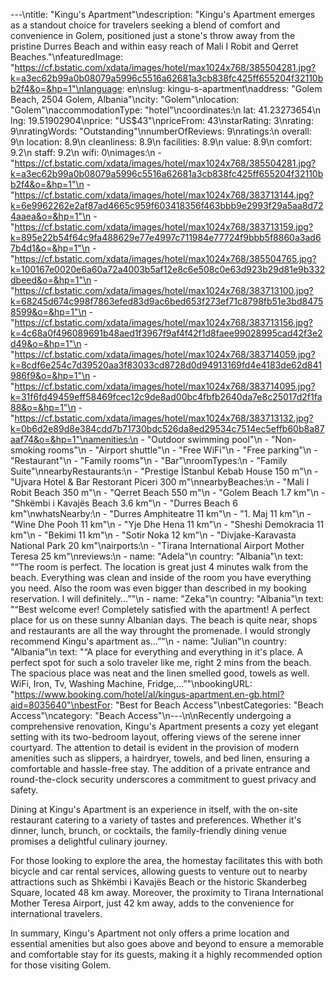 ---\ntitle: "Kingu's Apartment"\ndescription: "Kingu's Apartment emerges as a standout choice for travelers seeking a blend of comfort and convenience in Golem, positioned just a stone's throw away from the pristine Durres Beach and within easy reach of Mali I Robit and Qerret Beaches."\nfeaturedImage: "https://cf.bstatic.com/xdata/images/hotel/max1024x768/385504281.jpg?k=a3ec62b99a0b08079a5996c5516a62681a3cb838fc425ff655204f32110bb2f4&o=&hp=1"\nlanguage: en\nslug: kingu-s-apartment\naddress: "Golem Beach, 2504 Golem, Albania"\ncity: "Golem"\nlocation: "Golem"\naccommodationType: "hotel"\ncoordinates:\n  lat: 41.23273654\n  lng: 19.51902904\nprice: "US$43"\npriceFrom: 43\nstarRating: 3\nrating: 9\nratingWords: "Outstanding"\nnumberOfReviews: 9\nratings:\n  overall: 9\n  location: 8.9\n  cleanliness: 8.9\n  facilities: 8.9\n  value: 8.9\n  comfort: 9.2\n  staff: 9.2\n  wifi: 0\nimages:\n  - "https://cf.bstatic.com/xdata/images/hotel/max1024x768/385504281.jpg?k=a3ec62b99a0b08079a5996c5516a62681a3cb838fc425ff655204f32110bb2f4&o=&hp=1"\n  - "https://cf.bstatic.com/xdata/images/hotel/max1024x768/383713144.jpg?k=6e9962262e2af87ad4665c959f603418356f463bbb9e2993f29a5aa8d724aaea&o=&hp=1"\n  - "https://cf.bstatic.com/xdata/images/hotel/max1024x768/383713159.jpg?k=895e22b54f64c9fa488629e77e4997c711984e77724f9bbb5f8860a3ad67b4d1&o=&hp=1"\n  - "https://cf.bstatic.com/xdata/images/hotel/max1024x768/385504765.jpg?k=100167e0020e6a60a72a4003b5af12e8c6e508c0e63d923b29d81e9b332dbeed&o=&hp=1"\n  - "https://cf.bstatic.com/xdata/images/hotel/max1024x768/383713100.jpg?k=68245d674c998f7863efed83d9ac6bed653f273ef71c8798fb51e3bd84758599&o=&hp=1"\n  - "https://cf.bstatic.com/xdata/images/hotel/max1024x768/383713156.jpg?k=4c68a0f496089691b48aed1f3967f9af4f42f1d8faee99028995cad42f3e2d49&o=&hp=1"\n  - "https://cf.bstatic.com/xdata/images/hotel/max1024x768/383714059.jpg?k=8cdf6e254c7d39520aa3f83033cd8728d0d94913169fd4e4183de62d841986f9&o=&hp=1"\n  - "https://cf.bstatic.com/xdata/images/hotel/max1024x768/383714095.jpg?k=31f6fd49459eff58469fcec12c9de8ad00bc4fbfb2640da7e8c25017d2f1fa88&o=&hp=1"\n  - "https://cf.bstatic.com/xdata/images/hotel/max1024x768/383713132.jpg?k=0b6d2e89d8e384cdd7b71730bdc526da8ed29534c7514ec5effb60b8a87aaf74&o=&hp=1"\namenities:\n  - "Outdoor swimming pool"\n  - "Non-smoking rooms"\n  - "Airport shuttle"\n  - "Free WiFi"\n  - "Free parking"\n  - "Restaurant"\n  - "Family rooms"\n  - "Bar"\nroomTypes:\n  - "Family Suite"\nnearbyRestaurants:\n  - "Prestige İStanbul Kebab House 150 m"\n  - "Ujvara Hotel & Bar Restorant Piceri 300 m"\nnearbyBeaches:\n  - "Mali I Robit Beach 350 m"\n  - "Qerret Beach 550 m"\n  - "Golem Beach 1.7 km"\n  - "Shkëmbi i Kavajës Beach 3.6 km"\n  - "Durres Beach 6 km"\nwhatsNearby:\n  - "Durres Amphiteatre 11 km"\n  - "1. Maj 11 km"\n  - "Wine Dhe Pooh 11 km"\n  - "Yje Dhe Hena 11 km"\n  - "Sheshi Demokracia 11 km"\n  - "Bekimi 11 km"\n  - "Sotir Noka 12 km"\n  - "Divjake-Karavasta National Park 20 km"\nairports:\n  - "Tirana International Airport Mother Teresa 25 km"\nreviews:\n  - name: "Adela"\n    country: "Albania"\n    text: "“The room is perfect. The location is great just 4 minutes walk from the beach. Everything was clean and inside of the room you have everything you need. Also the room was even bigger than described in my booking reservation. I will definitely...”"\n  - name: "Zeka"\n    country: "Albania"\n    text: "“Best welcome ever! Completely satisfied with the apartment! A perfect place for us on these sunny Albanian days. The beach is quite near, shops and restaurants are all the way throught the promenade. I would strongly recommend Kingu's apartment as...”"\n  - name: "Julian"\n    country: "Albania"\n    text: "“A place for everything and everything in it's place. A perfect spot for such a solo traveler like me, right 2 mins from the beach.
The spacious place was neat and the linen smelled good, towels as well. WiFi, Iron, Tv, Washing Machine, Fridge,...”"\nbookingURL: "https://www.booking.com/hotel/al/kingus-apartment.en-gb.html?aid=8035640"\nbestFor: "Best for Beach Access"\nbestCategories: "Beach Access"\ncategory: "Beach Access"\n---\n\nRecently undergoing a comprehensive renovation, Kingu's Apartment presents a cozy yet elegant setting with its two-bedroom layout, offering views of the serene inner courtyard. The attention to detail is evident in the provision of modern amenities such as slippers, a hairdryer, towels, and bed linen, ensuring a comfortable and hassle-free stay. The addition of a private entrance and round-the-clock security underscores a commitment to guest privacy and safety.

Dining at Kingu's Apartment is an experience in itself, with the on-site restaurant catering to a variety of tastes and preferences. Whether it's dinner, lunch, brunch, or cocktails, the family-friendly dining venue promises a delightful culinary journey.

For those looking to explore the area, the homestay facilitates this with both bicycle and car rental services, allowing guests to venture out to nearby attractions such as Shkëmbi i Kavajës Beach or the historic Skanderbeg Square, located 48 km away. Moreover, the proximity to Tirana International Mother Teresa Airport, just 42 km away, adds to the convenience for international travelers.

In summary, Kingu's Apartment not only offers a prime location and essential amenities but also goes above and beyond to ensure a memorable and comfortable stay for its guests, making it a highly recommended option for those visiting Golem.